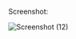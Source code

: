Screenshot:

![Screenshot (12)](https://github.com/user-attachments/assets/ec135d5f-fde2-4afb-91a4-bf9a12ccf39f)
